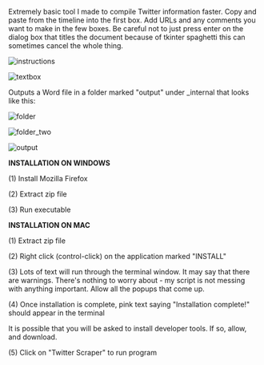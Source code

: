 Extremely basic tool I made to compile Twitter information faster. Copy and paste from the timeline into the first box. Add URLs and any comments you want to make in the few boxes. Be careful not to just press enter on the dialog box that titles the document because of tkinter spaghetti this can sometimes cancel the whole thing.

![instructions](https://i.imgur.com/UqXUyUB.png)

![textbox](https://i.imgur.com/OWJo7kx.png)

Outputs a Word file in a folder marked "output" under _internal that looks like this:

![folder](https://i.imgur.com/yE9FzOX.png)

![folder_two](https://i.imgur.com/Ajz05cO.png)

![output](https://i.imgur.com/ESNyGvC.png)

__INSTALLATION ON WINDOWS__

(1) Install Mozilla Firefox

(2) Extract zip file

(3) Run executable

__INSTALLATION ON MAC__

(1)  Extract zip file

(2) Right click (control-click) on the application marked "INSTALL"

(3) Lots of text will run through the terminal window. It may say that there are warnings. There's nothing to worry about - my script is not messing with anything important. Allow all the popups that come up. 

(4) Once installation is complete, pink text saying "Installation complete!" should appear in the terminal

It is possible that you will be asked to install developer tools. If so, allow, and download.

(5) Click on "Twitter Scraper" to run program 
